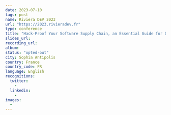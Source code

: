 ```yaml
---
date: 2023-07-10
tags: post
name: Riviera DEV 2023
url: "https://2023.rivieradev.fr"
type: conference
title: "Hack-Proof Your Software Supply Chain, an Essential Guide for Developers"
slides_url:
recording_url: 
album:
status: "opted-out"
city: Sophia Antipolis
country: France
country_code: FR
language: English
recognitions:
  twitter:
    - 
  linkedin:
    - 
images:
  - 
---
```

